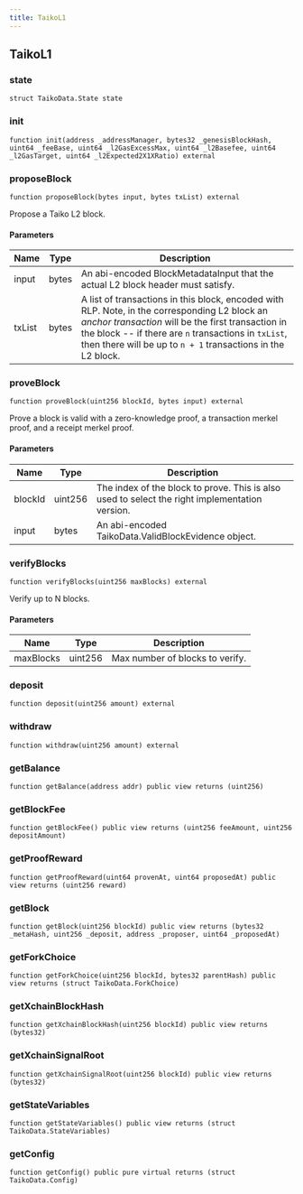 ```yaml
---
title: TaikoL1
---
```


## TaikoL1

### state

```solidity
struct TaikoData.State state
```

### init

```solidity
function init(address _addressManager, bytes32 _genesisBlockHash, uint64 _feeBase, uint64 _l2GasExcessMax, uint64 _l2Basefee, uint64 _l2GasTarget, uint64 _l2Expected2X1XRatio) external
```

### proposeBlock

```solidity
function proposeBlock(bytes input, bytes txList) external
```

Propose a Taiko L2 block.

#### Parameters

| Name   | Type  | Description                                                                                                                                                                                                                                                                 |
| ------ | ----- | --------------------------------------------------------------------------------------------------------------------------------------------------------------------------------------------------------------------------------------------------------------------------- |
| input  | bytes | An abi-encoded BlockMetadataInput that the actual L2 block header must satisfy.                                                                                                                                                                                             |
| txList | bytes | A list of transactions in this block, encoded with RLP. Note, in the corresponding L2 block an _anchor transaction_ will be the first transaction in the block -- if there are `n` transactions in `txList`, then there will be up to `n + 1` transactions in the L2 block. |

### proveBlock

```solidity
function proveBlock(uint256 blockId, bytes input) external
```

Prove a block is valid with a zero-knowledge proof, a transaction
merkel proof, and a receipt merkel proof.

#### Parameters

| Name    | Type    | Description                                                                                    |
| ------- | ------- | ---------------------------------------------------------------------------------------------- |
| blockId | uint256 | The index of the block to prove. This is also used to select the right implementation version. |
| input   | bytes   | An abi-encoded TaikoData.ValidBlockEvidence object.                                            |

### verifyBlocks

```solidity
function verifyBlocks(uint256 maxBlocks) external
```

Verify up to N blocks.

#### Parameters

| Name      | Type    | Description                     |
| --------- | ------- | ------------------------------- |
| maxBlocks | uint256 | Max number of blocks to verify. |

### deposit

```solidity
function deposit(uint256 amount) external
```

### withdraw

```solidity
function withdraw(uint256 amount) external
```

### getBalance

```solidity
function getBalance(address addr) public view returns (uint256)
```

### getBlockFee

```solidity
function getBlockFee() public view returns (uint256 feeAmount, uint256 depositAmount)
```

### getProofReward

```solidity
function getProofReward(uint64 provenAt, uint64 proposedAt) public view returns (uint256 reward)
```

### getBlock

```solidity
function getBlock(uint256 blockId) public view returns (bytes32 _metaHash, uint256 _deposit, address _proposer, uint64 _proposedAt)
```

### getForkChoice

```solidity
function getForkChoice(uint256 blockId, bytes32 parentHash) public view returns (struct TaikoData.ForkChoice)
```

### getXchainBlockHash

```solidity
function getXchainBlockHash(uint256 blockId) public view returns (bytes32)
```

### getXchainSignalRoot

```solidity
function getXchainSignalRoot(uint256 blockId) public view returns (bytes32)
```

### getStateVariables

```solidity
function getStateVariables() public view returns (struct TaikoData.StateVariables)
```

### getConfig

```solidity
function getConfig() public pure virtual returns (struct TaikoData.Config)
```
